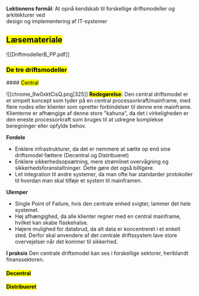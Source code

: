 **Lektionens formål**: 
At opnå kendskab til forskellige driftsmodeller og arkitekturer ved  
design og implementering af IT-systemer
## <mark class="hltr-orange">Læsemateriale</mark>
![[DriftmodellerB_PP.pdf]]


### <mark class="hltr-green">De tre driftsmodeller
</mark>
#### <mark class="hltr-red">Central</mark>

![[chrome_9w0xktCisQ.png|325]]
**<mark class="hltr-pink">Redegørelse</mark>:**
Den central driftsmodel er et simpelt koncept som tyder på en central processorkraft/mainframe, med flere nodes eller klienter som opretter forbindelser til denne ene mainframe. 
Klienterne er afhængige af denne store "kahuna", da det i virkeligheden er den eneste processorkraft som bruges til at udregne komplekse beregninger eller opfylde behov. 

**Fordele**
* Enklere infrastrukturer, da det er nemmere at sætte op end sine driftsmodel fættere (Decentral og Distribueret)
* Enklere sikkerhedsopsætning, mere strømlinet overvågning og sikkerhedsforanstaltninger. Dette gøre det også billigere. 
* Let integration til andre systemer, da man ofte har standarder protokoller til hvordan man skal tilføje et system til mainframen. 

**Ulemper**
* Single Point of Failure, hvis den centrale enhed svigter, lammer det hele systemet. 
* Høj afhængighed, da alle klienter regner med en central mainframe, hvilket kan skabe flaskehalse. 
* Højere mulighed for databrud, da alt data er koncentreret i et enkelt sted. Derfor skal anvendere af det centrale driftssystem lave store overvejelser når det kommer til sikkerhed. 

**I praksis**
Den centrale driftsmodel kan ses i forskellige sektorer, heriblandt finanssektoren. 




#### <mark class="hltr-yellow">Decentral</mark>

#### <mark class="hltr-green">Distribueret</mark>
